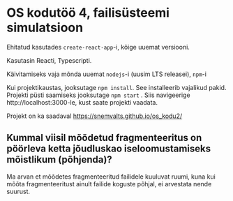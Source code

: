 OS kodutöö 4, failisüsteemi simulatsioon
=======
Ehitatud kasutades `create-react-app`-i, kõige uuemat versiooni.

Kasutasin Reacti, Typescripti.

Käivitamiseks vaja mõnda uuemat `nodejs`-i (uusim LTS releasei), `npm`-i

Kui projektikaustas, jooksutage `npm install`. See installeerib vajalikud pakid.
Projekti püsti saamiseks jooksutage `npm start` . Siis navigeerige http://localhost:3000-le, kust saate projekti vaadata.

Projekt on ka saadaval https://snemvalts.github.io/os_kodu2/

## Kummal viisil mõõdetud fragmenteeritus on pöörleva ketta jõudluskao iseloomustamiseks mõistlikum (põhjenda)?

Ma arvan et mõõdetes fragmenteeritud failidele kuuluvat ruumi, kuna kui mõõta fragmenteeritust ainult failide koguste põhjal, ei arvestata nende suurust.
